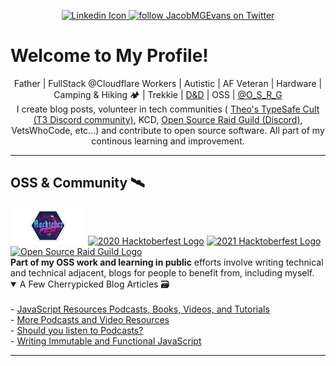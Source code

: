 <p align="center">
  <a href="https://www.linkedin.com/in/jacob-m-g-evans/"
    ><img
      alt="Linkedin Icon"
      src="https://www.freepnglogos.com/uploads/linkedin-blue-style-logo-png-0.png"
      height="20"
    />
  </a>
  <a
    href="https://twitter.com/JacobMGEvans?ref_src=twsrc%5Etfw"
    class="twitter-follow-button"
  >
    <img
      src="https://img.shields.io/twitter/follow/JacobMGEvans?style=social"
      alt="follow JacobMGEvans on Twitter"
    />
  </a>
</p>

<h1 class="text-3xl font-bold underline">Welcome to My Profile!</h1>

<center>
Father | FullStack @Cloudflare Workers | Autistic | AF Veteran | Hardware | Camping & Hiking 🏕️ | Trekkie | <a href="http://twitch.tv/jacobmgevans" >D&D</a> | OSS | 
<a href="https://twitter.com/O_S_R_G">@O_S_R_G</a>
 <br />
 I create blog posts, volunteer in tech communities ( <a href="https://discord.gg/xQsq2JzcUM">Theo's TypeSafe Cult (T3 Discord community)</a>, KCD, <a href="https://discord.gg/urQuPURusm">Open Source Raid Guild (Discord)</a>, VetsWhoCode, etc...) and contribute to open source software. All part of my continous learning and improvement.
</center>

<hr />

<h2>OSS & Community 🛰️</h2>
<span>
  <a href="https://dev.to/jacobmgevans"
    ><img
      src="https://github.com/JacobMGEvans/JacobMGEvans/raw/main/assets/hacktoberfest.png"
      alt="2019 Hacktoberfest Logo"
      height="60"
  /></a>
  <a href="https://dev.to/jacobmgevans"
    ><img
      src="https://res.cloudinary.com/practicaldev/image/fetch/s--Lojm4XAD--/c_imagga_scale,f_auto,fl_progressive,h_900,q_auto,w_1600/https://dev-to-uploads.s3.amazonaws.com/i/9g2loqfoe84qeh8qqpa4.png"
      alt="2020 Hacktoberfest Logo"
      height="60"
  /></a>
  <a href="https://dev.to/jacobmgevans"
    ><img
      src="https://res.cloudinary.com/practicaldev/image/fetch/s--S16JKqF1--/c_imagga_scale,f_auto,fl_progressive,h_420,q_auto,w_1000/https://dev-to-uploads.s3.amazonaws.com/uploads/articles/usrb72jmn6idi0121np5.png"
      alt="2021 Hacktoberfest Logo"
      height="60"
  /></a>
  <a href="https://osrg.t3.gg">
    <img
      src="https://osrg.t3.gg/assets/logo-full.svg"
      alt="Open Source Raid Guild Logo"
      height="60"
    />
  </a>
</span>
<br />
<b>Part of my OSS work and learning in public</b> efforts involve writing
technical and technical adjacent, blogs for people to benefit from, including
myself.

<details open>
  <summary>A Few Cherrypicked Blog Articles 🗃️</summary>
  <br />
  - <a href="https://dev.to/jacobmgevans/javascript-resources-podcasts-books-videos-and-tutorials-4a6e"> JavaScript Resources Podcasts, Books, Videos, and Tutorials</a>
  <br />
  - <a href="https://dev.to/jacobmgevans/more-podcasts-and-video-programming-resources-5a8k">More Podcasts and Video Resources</a>
  <br />
  - <a href="https://dev.to/jacobmgevans/should-you-listen-to-podcasts-4m5j">Should you listen to Podcasts?</a>
  <br />
  - <a href="https://dev.to/jacobmgevans/writing-immutable-javascript-why-how-3if6">Writing Immutable and Functional JavaScript</a>
</details>

<hr />
<br />

